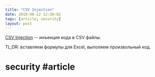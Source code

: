 ```yaml
---
title: "CSV Injection"
date: 2018-08-22 12:50:02
tags: [article, security]
layout: post
---
```


[CSV Injection](http://georgemauer.net/2017/10/07/csv-injection.html) -- инъекция кода в CSV файлы.

TL;DR: вставляем формулы для Excel, выполяем произвольный код.

# security #article
